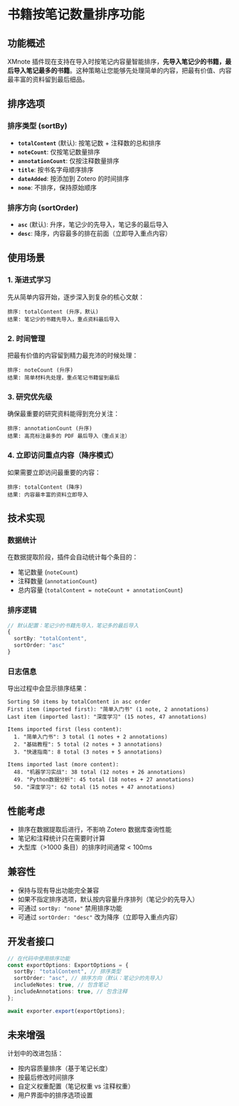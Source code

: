 # 书籍按笔记数量排序功能

## 功能概述

XMnote 插件现在支持在导入时按笔记内容量智能排序，**先导入笔记少的书籍，最后导入笔记最多的书籍**。这种策略让您能够先处理简单的内容，把最有价值、内容最丰富的资料留到最后细品。

## 排序选项

### 排序类型 (sortBy)

- **`totalContent`** (默认): 按笔记数 + 注释数的总和排序
- **`noteCount`**: 仅按笔记数量排序
- **`annotationCount`**: 仅按注释数量排序
- **`title`**: 按书名字母顺序排序
- **`dateAdded`**: 按添加到 Zotero 的时间排序
- **`none`**: 不排序，保持原始顺序

### 排序方向 (sortOrder)

- **`asc`** (默认): 升序，笔记少的先导入，笔记多的最后导入
- **`desc`**: 降序，内容最多的排在前面（立即导入重点内容）

## 使用场景

### 1. 渐进式学习

先从简单内容开始，逐步深入到复杂的核心文献：

```
排序: totalContent (升序，默认)
结果: 笔记少的书籍先导入，重点资料最后导入
```

### 2. 时间管理

把最有价值的内容留到精力最充沛的时候处理：

```
排序: noteCount (升序)
结果: 简单材料先处理，重点笔记书籍留到最后
```

### 3. 研究优先级

确保最重要的研究资料能得到充分关注：

```
排序: annotationCount (升序)
结果: 高亮标注最多的 PDF 最后导入（重点关注）
```

### 4. 立即访问重点内容（降序模式）

如果需要立即访问最重要的内容：

```
排序: totalContent (降序)
结果: 内容最丰富的资料立即导入
```

## 技术实现

### 数据统计

在数据提取阶段，插件会自动统计每个条目的：

- 笔记数量 (`noteCount`)
- 注释数量 (`annotationCount`)
- 总内容量 (`totalContent = noteCount + annotationCount`)

### 排序逻辑

```typescript
// 默认配置：笔记少的书籍先导入，笔记多的最后导入
{
  sortBy: "totalContent",
  sortOrder: "asc"
}
```

### 日志信息

导出过程中会显示排序结果：

```
Sorting 50 items by totalContent in asc order
First item (imported first): "简单入门书" (1 note, 2 annotations)
Last item (imported last): "深度学习" (15 notes, 47 annotations)

Items imported first (less content):
  1. "简单入门书": 3 total (1 notes + 2 annotations)
  2. "基础教程": 5 total (2 notes + 3 annotations)
  3. "快速指南": 8 total (3 notes + 5 annotations)

Items imported last (more content):
  48. "机器学习实战": 38 total (12 notes + 26 annotations)
  49. "Python数据分析": 45 total (18 notes + 27 annotations)
  50. "深度学习": 62 total (15 notes + 47 annotations)
```

## 性能考虑

- 排序在数据提取后进行，不影响 Zotero 数据库查询性能
- 笔记和注释统计只在需要时计算
- 大型库（>1000 条目）的排序时间通常 < 100ms

## 兼容性

- 保持与现有导出功能完全兼容
- 如果不指定排序选项，默认按内容量升序排列（笔记少的先导入）
- 可通过 `sortBy: "none"` 禁用排序功能
- 可通过 `sortOrder: "desc"` 改为降序（立即导入重点内容）

## 开发者接口

```typescript
// 在代码中使用排序功能
const exportOptions: ExportOptions = {
  sortBy: "totalContent", // 排序类型
  sortOrder: "asc", // 排序方向（默认：笔记少的先导入）
  includeNotes: true, // 包含笔记
  includeAnnotations: true, // 包含注释
};

await exporter.export(exportOptions);
```

## 未来增强

计划中的改进包括：

- 按内容质量排序（基于笔记长度）
- 按最后修改时间排序
- 自定义权重配置（笔记权重 vs 注释权重）
- 用户界面中的排序选项设置
